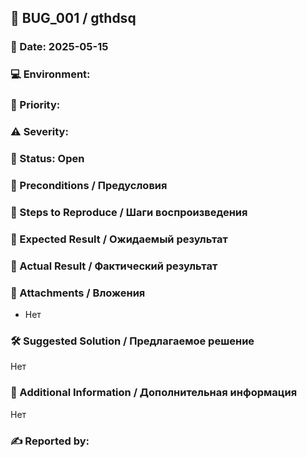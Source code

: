 <!--
---
id: BUG_001
title: gthdsq
priority: 
severity: 
status: Open
environment: 
author: 
---
-->

## 🐞 BUG_001 / gthdsq
### 📅 Date: 2025-05-15
### 💻 Environment: 
### 🚦 Priority: 
### ⚠️ Severity: 
### 📌 Status: Open

### 🔧 Preconditions / Предусловия


### 🔄 Steps to Reproduce / Шаги воспроизведения


### 💭 Expected Result / Ожидаемый результат


### 🚨 Actual Result / Фактический результат


### 📎 Attachments / Вложения
- Нет

### 🛠️ Suggested Solution / Предлагаемое решение
Нет

### 🧩 Additional Information / Дополнительная информация
Нет

### ✍️ Reported by: 
